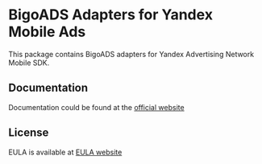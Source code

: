 # BigoADS Adapters for Yandex Mobile Ads
This package contains BigoADS adapters for Yandex Advertising Network Mobile SDK.

## Documentation
Documentation could be found at the [official website][DOCUMENTATION]

## License
EULA is available at [EULA website][LICENSE] 

[DOCUMENTATION]: https://tech.yandex.com/mobile-ads/doc/ios/mob-mediation/
[LICENSE]: https://yandex.com/legal/mobileads_sdk_agreement/
